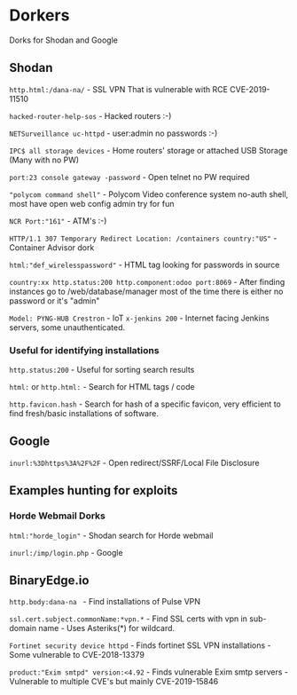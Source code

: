 # Dorkers
Dorks for Shodan and Google

## Shodan

`http.html:/dana-na/` - SSL VPN That is vulnerable with RCE CVE-2019-11510


`hacked-router-help-sos` - Hacked routers :-)


`NETSurveillance uc-httpd` - user:admin no passwords :-)


`IPC$ all storage devices` - Home routers' storage or attached USB Storage (Many with no PW)


`port:23 console gateway -password` - Open telnet no PW required


`"polycom command shell"` - Polycom Video conference system no-auth shell, most have open web config admin try for fun 


`NCR Port:"161"` - ATM's :-)


`HTTP/1.1 307 Temporary Redirect Location: /containers country:"US"` - Container Advisor dork


`html:"def_wirelesspassword"` - HTML tag looking for passwords in source

`country:xx http.status:200 http.component:odoo port:8069` - After finding instances go to /web/database/manager most of the time there is either no password or it's "admin"

`Model: PYNG-HUB Crestron` - IoT 
`x-jenkins 200` - Internet facing Jenkins servers, some unauthenticated.


### Useful for identifying installations


`http.status:200` - Useful for sorting search results

`html:` or `http.html:` - Search for HTML tags / code

`http.favicon.hash` - Search for hash of a specific favicon, very efficient to find fresh/basic installations of software.


## Google
`inurl:%3Dhttps%3A%2F%2F` - Open redirect/SSRF/Local File Disclosure


## Examples hunting for exploits

### Horde Webmail Dorks
`html:"horde_login"` - Shodan search for Horde webmail 


`inurl:/imp/login.php` - Google




## BinaryEdge.io
`http.body:dana-na ` - Find installations of Pulse VPN

`ssl.cert.subject.commonName:*vpn.*` - Find SSL certs with vpn in sub-domain name - Uses Asteriks(*) for wildcard.

`Fortinet security device httpd` - Finds fortinet SSL VPN installations - Some vulnerable to CVE-2018-13379

`product:"Exim smtpd" version:<4.92` - Finds vulnerable Exim smtp servers - Vulnerable to multiple CVE's but mainly CVE-2019-15846


